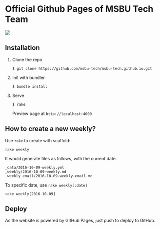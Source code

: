 # Official Github Pages of MSBU Tech Team

[![](https://img.shields.io/badge/powered%20by-jekyll-red.svg)](https://jekyllrb.com)

## Installation

1. Clone the repo

    ```
    $ git clone https://github.com/msbu-tech/msbu-tech.github.io.git
    ```

2. Init with bundler

    ```
    $ bundle install
    ```

3. Serve

    ```
    $ rake
    ```

    Preview page at `http://localhost:4000`

## How to create a new weekly?

Use `rake` to create with scaffold:

```
rake weekly
```

It would generate files as follows, with the current date.

```
_data/2016-10-09-weekly.yml
_weekly/2016-10-09-weekly.md
_weekly_email/2016-10-09-weekly-email.md
```

To specific date, use `rake weekly[:date]`

```
rake weekly[2016-10-09]
```

## Deploy

As the website is powered by GitHub Pages, just push to deploy to GitHub.